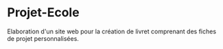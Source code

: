 # Projet-Ecole
Elaboration d'un site web pour la création de livret comprenant des fiches de projet personnalisées. 

